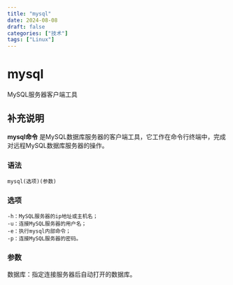 ```yaml
---
title: "mysql"
date: 2024-08-08
draft: false
categories: ["技术"]
tags: ["Linux"]
---
```

mysql
===

MySQL服务器客户端工具

## 补充说明

**mysql命令** 是MySQL数据库服务器的客户端工具，它工作在命令行终端中，完成对远程MySQL数据库服务器的操作。

###  语法

```shell
mysql(选项)(参数)
```

###  选项

```shell
-h：MySQL服务器的ip地址或主机名；
-u：连接MySQL服务器的用户名；
-e：执行mysql内部命令；
-p：连接MySQL服务器的密码。
```

###  参数

数据库：指定连接服务器后自动打开的数据库。


